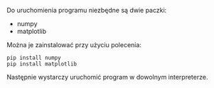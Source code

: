 Do uruchomienia programu niezbędne są dwie paczki:
- numpy
- matplotlib

Można je zainstalować przy użyciu polecenia:
```
pip install numpy
pip install matplotlib
```

Następnie wystarczy uruchomić program w dowolnym interpreterze.


